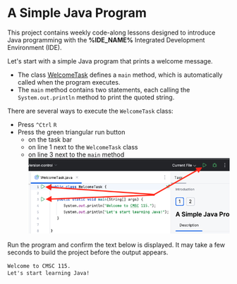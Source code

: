 # A Simple Java Program

This project contains weekly code-along lessons designed to
introduce Java programming with the **%IDE_NAME%** Integrated Development Environment (IDE).

Let's start with a simple Java program that prints a welcome message.

- The class  [WelcomeTask](psi_element://WelcomeTask) defines a `main` method, which is automatically called when the program executes. 
- The `main` method contains two statements, each calling the `System.out.println` method to print the quoted string.

There are several ways to execute the `WelcomeTask` class:

- Press `^Ctrl` `R`
- Press the green triangular run button
  - on the task bar
  - on line 1 next to the `WelcomeTask` class
  - on line 3 next to the `main` method
    <img src="../../../common/images/run_icons.png" alt="run icon or ctrl-r">

Run the program and confirm the text below is displayed. 
It may take a few seconds to build the project before the output appears.

```text
Welcome to CMSC 115.
Let's start learning Java!
```